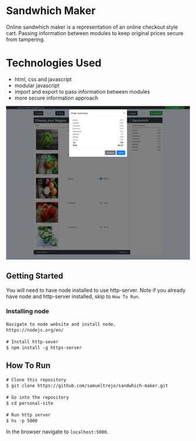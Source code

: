 # Sandwhich Maker
Online sandwhich maker is a representation of an online checkout style cart. Passing information between modules to keep original prices secure from tampering.

# Technologies Used
* html, css and javascript
* modular javascript
* import and export to pass information between modules
* more secure information approach

![image of sandwhich maker cart site](https://raw.githubusercontent.com/samueltrejo/sandwhich-maker/master/img/readme.png)

## Getting Started
You will need to have node installed to use http-server. Note if you already have node and http-server installed, skip to `How To Run`.
### Installing node
```
Navigate to node website and install node.
https://nodejs.org/en/ 

# Install http-sever
$ npm install -g https-server
```
## How To Run
```
# Clone this repository
$ git clone https://github.com/samueltrejo/sandwhich-maker.git

# Go into the repository
$ cd personal-site

# Run http server
$ hs -p 5000
```
In the browser navigate to `localhost:5000`.
